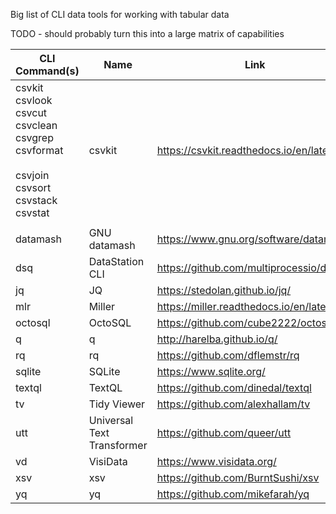 Big list of CLI data tools for working with tabular data

TODO - should probably turn this into a large matrix of capabilities

| CLI Command(s)                                               | Name                       | Link                                     |
| ------------------------------------------------------------ | -------------------------- | ---------------------------------------- |
| csvkit<br />csvlook<br />csvcut<br />csvclean<br />csvgrep<br />csvformat<br /><br />csvjoin<br />csvsort<br />csvstack<br />csvstat | csvkit                     | https://csvkit.readthedocs.io/en/latest/ |
|                                                              |                            |                                          |
| datamash                                                     | GNU datamash               | https://www.gnu.org/software/datamash/   |
| dsq                                                          | DataStation CLI            | https://github.com/multiprocessio/dsq    |
| jq                                                           | JQ                         | https://stedolan.github.io/jq/           |
| mlr                                                          | Miller                     | https://miller.readthedocs.io/en/latest/ |
| octosql                                                      | OctoSQL                    | https://github.com/cube2222/octosql      |
| q                                                            | q                          | http://harelba.github.io/q/              |
| rq                                                           | rq                         | https://github.com/dflemstr/rq           |
| sqlite                                                       | SQLite                     | https://www.sqlite.org/                  |
| textql                                                       | TextQL                     | https://github.com/dinedal/textql        |
| tv                                                           | Tidy Viewer                | https://github.com/alexhallam/tv         |
| utt                                                          | Universal Text Transformer | https://github.com/queer/utt             |
| vd                                                           | VisiData                   | https://www.visidata.org/                |
| xsv                                                          | xsv                        | https://github.com/BurntSushi/xsv        |
| yq                                                           | yq                         | https://github.com/mikefarah/yq          |





